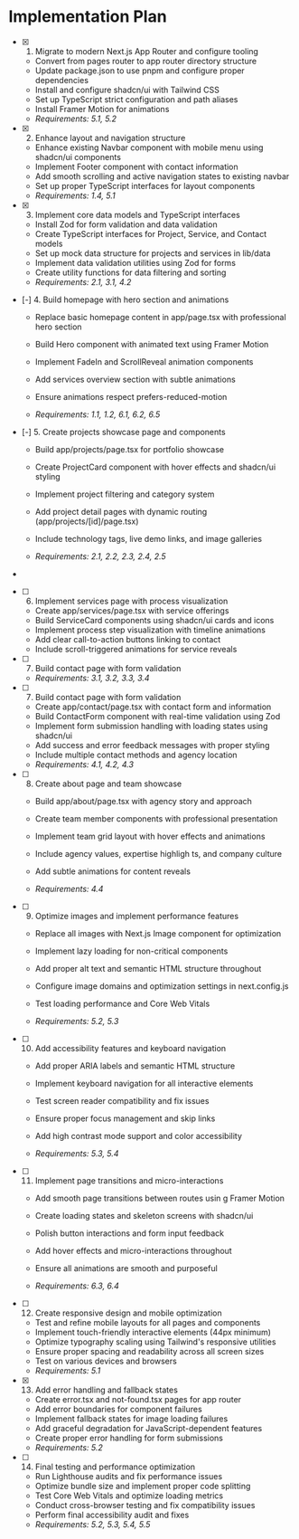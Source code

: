 # Implementation Plan

- [x] 1. Migrate to modern Next.js App Router and configure tooling







  - Convert from pages router to app router directory structure
  - Update package.json to use pnpm and configure proper dependencies
  - Install and configure shadcn/ui with Tailwind CSS
  - Set up TypeScript strict configuration and path aliases
  - Install Framer Motion for animations
  - _Requirements: 5.1, 5.2_

- [x] 2. Enhance layout and navigation structure







  - Enhance existing Navbar component with mobile menu using shadcn/ui components
  - Implement Footer component with contact information
  - Add smooth scrolling and active navigation states to existing navbar
  - Set up proper TypeScript interfaces for layout components
  - _Requirements: 1.4, 5.1_

- [x] 3. Implement core data models and TypeScript interfaces





  - Install Zod for form validation and data validation
  - Create TypeScript interfaces for Project, Service, and Contact models
  - Set up mock data structure for projects and services in lib/data
  - Implement data validation utilities using Zod for forms
  - Create utility functions for data filtering and sorting
  - _Requirements: 2.1, 3.1, 4.2_





- [-] 4. Build homepage with hero section and animations








  - Replace basic homepage content in app/page.tsx with professional hero section
  - Build Hero component with animated text using Framer Motion
  - Implement FadeIn and ScrollReveal animation components
  - Add services overview section with subtle animations
  - Ensure animations respect prefers-reduced-motion



  - _Requirements: 1.1, 1.2, 6.1, 6.2, 6.5_

- [-] 5. Create projects showcase page and components











  - Build app/projects/page.tsx for portfolio showcase
  - Create ProjectCard component with hover effects and shadcn/ui styling





  - Implement project filtering and category system
  - Add project detail pages with dynamic routing (app/projects/[id]/page.tsx)
  - Include technology tags, live demo links, and image galleries
  - _Requirements: 2.1, 2.2, 2.3, 2.4, 2.5_
-


- [ ] 6. Implement services page with process visualization







  - Create app/services/page.tsx with service offerings
  - Build ServiceCard components using shadcn/ui cards and icons
  - Implement process step visualization with timeline animations
  - Add clear call-to-action buttons linking to contact
  - Include scroll-triggered animations for service reveals
- [ ] 7. Build contact page with form validation


  - _Requirements: 3.1, 3.2, 3.3, 3.4_

- [ ] 7. Build contact page with form validation



  - Create app/contact/page.tsx with contact form and information
  - Build ContactForm component with real-time validation using Zod
  - Implement form submission handling with loading states using shadcn/ui
  - Add success and error feedback messages with proper styling
  - Include multiple contact methods and agency location
  - _Requirements: 4.1, 4.2, 4.3_

- [ ] 8. Create about page and team showcase



  - Build app/about/page.tsx with agency story and approach
  - Create team member components with professional presentation
  - Implement team grid layout with hover effects and animations
  - Include agency values, expertise highligh
ts, and company culture

  - Add subtle animations for content reveals
  - _Requirements: 4.4_

- [ ] 9. Optimize images and implement performance features




  - Replace all images with Next.js Image component for optimization
  - Implement lazy loading for non-critical components
  - Add proper alt text and semantic HTML structure throughout
  - Configure image domains and optimization settings in next.config.js
  - Test loading performance and Core Web Vitals

  - _Requirements: 5.2, 5.3_

- [ ] 10. Add accessibility features and keyboard navigation




  - Add proper ARIA labels and semantic HTML structure

  - Implement keyboard navigation for all interactive elements
  - Test screen reader compatibility and fix issues
  - Ensure proper focus management and skip links
  - Add high contrast mode support and color accessibility
  - _Requirements: 5.3, 5.4_

- [ ] 11. Implement page transitions and micro-interactions





  - Add smooth page transitions between routes usin
g Framer Motion
  - Create loading states and skeleton screens with shadcn/ui
  - Polish button interactions and form input feedback
  - Add hover effects and micro-interactions throughout

  - Ensure all animations are smooth and purposeful
  - _Requirements: 6.3, 6.4_

- [ ] 12. Create responsive design and mobile optimization




  - Test and refine mobile layouts for all pages and components
  - Implement touch-friendly interactive elements (44px minimum)
  - Optimize typography scaling using Tailwind's responsive utilities
  - Ensure proper spacing and readability across all screen sizes
  - Test on various devices and browsers
  - _Requirements: 5.1_

- [x] 13. Add error handling and fallback states







  - Create error.tsx and not-found.tsx pages for app router
  - Add error boundaries for component failures
  - Implement fallback states for image loading failures
  - Add graceful degradation for JavaScript-dependent features
  - Create proper error handling for form submissions
  - _Requirements: 5.2_

- [ ] 14. Final testing and performance optimization


  - Run Lighthouse audits and fix performance issues
  - Optimize bundle size and implement proper code splitting
  - Test Core Web Vitals and optimize loading metrics
  - Conduct cross-browser testing and fix compatibility issues
  - Perform final accessibility audit and fixes
  - _Requirements: 5.2, 5.3, 5.4, 5.5_

